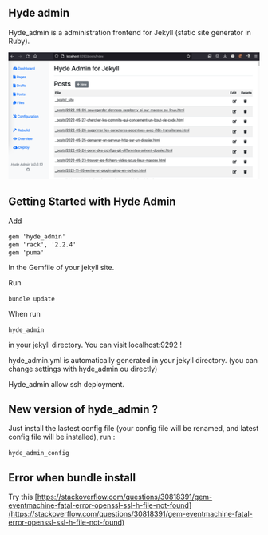 ## Hyde admin

Hyde_admin is a administration frontend for Jekyll (static site generator in Ruby).

![Hyde_admin for jekyll](hyde_admin_for_jekyll.png)

## Getting Started with Hyde Admin

Add

```
gem 'hyde_admin'
gem 'rack', '2.2.4'
gem 'puma'
```

In the Gemfile of your jekyll site.

Run

`bundle update`

When run 

`hyde_admin`

in your jekyll directory.
You can visit localhost:9292 !

hyde_admin.yml is automatically generated in your jekyll directory.
(you can change settings with hyde_admin ou directly)

Hyde_admin allow ssh deployment.

## New version of hyde_admin ?

Just install the lastest config file (your config file will be renamed, and latest config file will be installed), run :

`hyde_admin_config`

## Error when bundle install

Try this [https://stackoverflow.com/questions/30818391/gem-eventmachine-fatal-error-openssl-ssl-h-file-not-found](https://stackoverflow.com/questions/30818391/gem-eventmachine-fatal-error-openssl-ssl-h-file-not-found)
